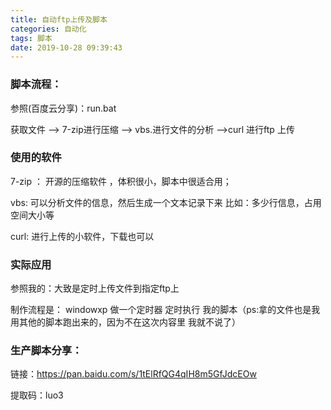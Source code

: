 ```yaml
---
title: 自动ftp上传及脚本
categories: 自动化
tags: 脚本
date: 2019-10-28 09:39:43
---
```


### 脚本流程：

参照(百度云分享)：run.bat

获取文件 --> 7-zip进行压缩 --> vbs.进行文件的分析 -->curl 进行ftp 上传

### 使用的软件

7-zip ： 开源的压缩软件 ，体积很小，脚本中很适合用；

vbs: 可以分析文件的信息，然后生成一个文本记录下来 比如：多少行信息，占用空间大小等

curl: 进行上传的小软件，下载也可以

### 实际应用

参照我的：大致是定时上传文件到指定ftp上 

制作流程是： windowxp 做一个定时器 定时执行 我的脚本（ps:拿的文件也是我用其他的脚本跑出来的，因为不在这次内容里 我就不说了） 

### 生产脚本分享：

链接：https://pan.baidu.com/s/1tElRfQG4qIH8m5GfJdcEOw 

提取码：luo3 
